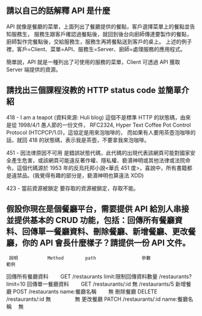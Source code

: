 ## 請以自己的話解釋 API 是什麼

API 就像是餐廳的菜單，上面列出了餐廳提供的餐點，客戶選擇菜單上的餐點並告知服務生，
服務生跟客戶確認過餐點後，就回到後台向廚師傳達要製作的餐點，廚師製作完餐點後，交給服務生，服務生再將餐點送到客戶的桌上。
上述的例子裡，客戶=Client、菜單=API、服務生=Server、廚師=處理服務的應用程式。

簡單說，API 就是一種列出了可使用的服務的菜單，Client 可透過 API 獲取 Server 端提供的資源。

## 請找出三個課程沒教的 HTTP status code 並簡單介紹

418 - I am a teapot (資料來源: Huli blog)
這個不是標準 HTTP 的狀態碼，由來是從 1998/4/1 愚人節的一份文件，
RFC2324, Hyper Text Coffee Pot Control Protocol (HTCPCP/1.0)，這協定是用來泡咖啡的，
而如果有人要用茶壺泡咖啡的話，就回 418 的狀態碼，表示我是茶壺，不要拿我來泡咖啡。

451 - 因法律原因不可用
是錯誤狀態代碼，此代碼的出現代表該網頁可能對國家安全產生危害，或該網頁可能違反著作權、隱私權、褻瀆神明或其他法律或法院命令。這個代碼源於 1953 年的反烏托邦小說<華氏 451 度>，喜說中，所有書籍都是違禁品。(我覺得有趣的部分是，褻瀆神明也算違法 XDD)

423 - 當前資源被鎖定
要存取的資源被鎖定，存取不能。

## 假設你現在是個餐廳平台，需要提供 API 給別人串接並提供基本的 CRUD 功能，包括：回傳所有餐廳資料、回傳單一餐廳資料、刪除餐廳、新增餐廳、更改餐廳，你的 API 會長什麼樣子？請提供一份 API 文件。

     說明 	      Method     	path   	             參數 	                 範例

回傳所有餐廳資料　　 GET /restaurants limit:限制回傳資料數量 /restaurants?limit=10
回傳單一餐廳資料　　 GET /restaurants/:id 無 /restaurants/5
新增餐廳 POST /restaurants name:餐廳名稱 　　無
刪除餐廳 DELETE /restaurants/:id 無 　　　　 無
更改餐廳 PATCH /restaurants/:id name:餐廳名稱 　無
